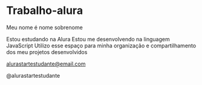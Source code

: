 # Trabalho-alura
Meu nome é nome sobrenome

Estou estudando na Alura
Estou me desenvolvendo na linguagem JavaScript
Utilizo esse espaço para minha organização e compartilhamento dos meu projetos desenvolvidos

alurastartestudante@email.com

@alurastartestudante
